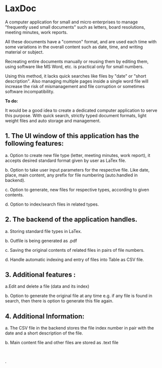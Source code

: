 # LaxDoc

A computer application for small and micro enterprises to manage "frequently used small documents" such as letters, board resolutions, meeting minutes, work reports.

All these documents have a "common" format, and are used each time with some variations in the overall content such as date, time, and writing material or subject.

Recreating entire documents manually or reusing them by editing them, using software like MS Word, etc. is practical only for small numbers.

Using this method, it lacks quick searches like files by "date" or "short description". Also managing multiple pages inside a single word file will increase the risk of mismanagement and file corruption or sometimes software incompatibility.


**To do:**

It would be a good idea to create a dedicated computer application to serve this purpose.
With quick search, strictly typed document formats, light weight files and auto storage and management.



## 1. The UI window of this application has the following features:

a. Option to create new file type (letter, meeting minutes, work report), it accepts desired standard format given by user as LaTex file.

b. Option to take user input parameters for the respective file. Like date, place, main content, any prefix for file numbering (auto.handled in backend).

c. Option to generate, new files for respective types, according to given contents.

d.  Option to index/search files in related types.




## 2. The backend of the application handles.

a. Storing standard file types in LaTex.

b. Outfile is being generated as .pdf

c. Saving the original contents of related files in pairs of file numbers.

d. Handle automatic indexing and entry of files into Table as CSV file.




## 3. Additional features :

a.Edit and delete a file (data and its index)

b. Option to generate the original file at any time e.g. if any file is found in search, then there is option to generate this file again.




## 4. Additional Information:

a. The CSV file in the backend stores the file index number in pair with the date and a short description of the file.

b. Main content file and other files are stored as .text file



<br/>

.
